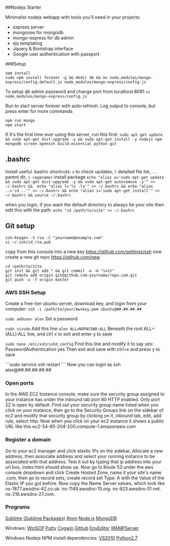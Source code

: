 ##Nodejs Starter

Minimalist nodejs webapp with tools you'll need in your projects:

- express server
- mongoose for mongodb
- mongo-express for db admin
- ejs templating
- Jquery & Bootstrap interface
- Google user authentication with passport


###Setup

```
npm install
sudo npm install forever -g && mkdir db && mv node_modules/mongo-express/config.default.js node_modules/mongo-express/config.js
```
To setup db admin password and change port from localhost:8081 ```vi node_modules/mongo-express/config.js```


Run to start server forever with auto-refresh. Log output to console, but press enter for more commands
```
npm run mongo
npm start
```


If it's the first time ever using this server, run this first:
```sudo apt-get update && sudo apt-get dist-upgrade -y && sudo apt-get install -y nodejs npm mongodb screen openssh build-essential python git```


## .bashrc

Install useful .bashrc shortcuts: ```u``` to check updates, ```l``` detailed file list, ```..``` parent dir, ```i <appname>``` install package
```echo "alias u='sudo apt-get update && sudo apt-get dist-upgrade -y && sudo apt-get autoremove -y'" >> ~/.bashrc &&  echo "alias l='ls -la'" >> ~/.bashrc && echo "alias ..='cd ..'" >> ~/.bashrc && echo "alias i='sudo apt-get install'" >> ~/.bashrc && source ~/.bashrc```

when you login, if you want the default directory to always be your site then edit this with the path:
```echo "cd /path/to/site" >> ~/.bashrc```


## Git setup

```
ssh-keygen -t rsa -C "yourname@example.com"
vi ~/.ssh/id_rsa.pub
```
copy from this console into a new key https://github.com/settings/ssh
now create a new git repo https://github.com/new
```
cd /path/to/site
git init && git add * && git commit -a -m "init"
git remote add origin git@github.com:yourname/repo.com.git
git push -u -f origin master
```


### AWS SSH Setup

Create a free-tier ubuntu server, download key, and login from your computer:
```ssh -i /path/to/your/Awskey.pem ubuntu@##.##.##.##``` 


```sudo adduser alex```
Set a password

```sudo visudo```
Add this line
```alex ALL=NOPASSWD:ALL```
Beneath the root ALL=(ALL):ALL line, and ctrl x to exit and enter y to save

```sudo nano /etc/ssh/sshd_config```
Find this line and modify it to say yes:  PasswordAuthentication yes 
Then exit and save with ctrl+x and press y to save

```sudo service ssh restart```` 
Now you can login as ssh alex@##.##.##.##.##

### Open ports
In the AWS EC2 Instance console, make sure the security group assigned to your instance has under the inbound tab port 80 HTTP enabled. Only port 22 is open by default. Find out your security group name listed when you click on your instance, then go to the Security Groups link on the sidebar of ec2 and modify that security group by clicking on it, inbound tab, edit, add rule, select http. Now when you click on your ec2 instance it shows a public URL like this ec2-54-85-204-200.compute-1.amazonaws.com


### Register a domain
Go to your ec2 manager and click elastic IPs on the sidebar, Allocate a new address, then associate address and select your running instance to be associated with that address. Test it out by typing that ip address into your url box, index.html should show up.
Now go to Route 53 under the aws console dropdown and click Create Hosted Zone, name it your site's name .com, then go to record sets, create record set Type: A with the Value of the Elastic IP you got before.
Now copy the Name Server values, which look like ns-1877.awsdns-42.co.uk. ns-1149.awsdns-15.org. ns-923.awsdns-51.net. ns-216.awsdns-27.com.


### Programs
[Sublime](http://www.sublimetext.com/3)
[(Sublime Packages)](https://packagecontrol.io/installation)
[Atom](https://atom.io/)
[Node.js](https://nodejs.org/download/)
[MongoDB](https://www.mongodb.org/downloads)

Windows:
[WinSCP](http://winscp.net/eng/download.php#download2)
[Putty](http://the.earth.li/~sgtatham/putty/latest/x86/putty.exe)
[Cygwin](https://cygwin.com/setup-x86.exe)
[Github](https://github-windows.s3.amazonaws.com/GitHubSetup.exe)
[EnvEditor](http://www.rapidee.com/download/RapidEE_setup.exe)
[WAMPServer](http://www.wampserver.com/en/)

Windows Nodejs NPM install dependencies:
[VS2010](https://app.vssps.visualstudio.com/profile/review?download=true&family=VisualStudioCExpress&release=VisualStudio2010&type=web&slcid=0x409)
[Python2.7](https://www.python.org/downloads/)
